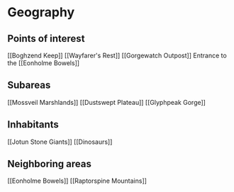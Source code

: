 # Geography
## Points of interest
[[Boghzend Keep]]
[[Wayfarer's Rest]]
[[Gorgewatch Outpost]]
Entrance to the [[Eonholme Bowels]]
## Subareas
[[Mossveil Marshlands]]
[[Dustswept Plateau]]
[[Glyphpeak Gorge]]
## Inhabitants
[[Jotun Stone Giants]]
[[Dinosaurs]]
## Neighboring areas
[[Eonholme Bowels]]
[[Raptorspine Mountains]]
